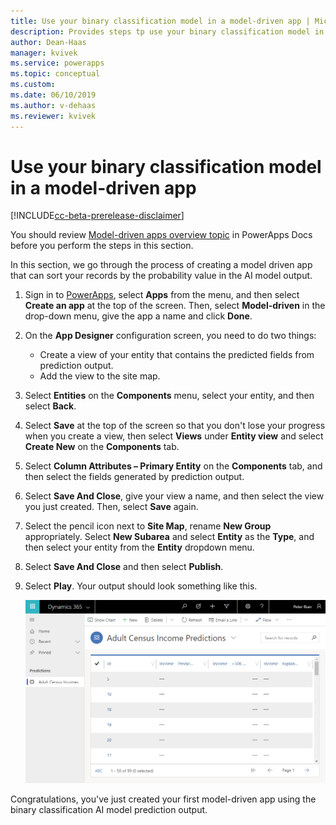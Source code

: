 ```yaml
---
title: Use your binary classification model in a model-driven app | Microsoft Docs
description: Provides steps tp use your binary classification model in a model driven app.
author: Dean-Haas
manager: kvivek
ms.service: powerapps
ms.topic: conceptual
ms.custom: 
ms.date: 06/10/2019
ms.author: v-dehaas
ms.reviewer: kvivek
---
```


# Use your binary classification model in a model-driven app

[!INCLUDE[cc-beta-prerelease-disclaimer](./includes/cc-beta-prerelease-disclaimer.md)]

You should review [Model-driven apps overview topic](https://docs.microsoft.com/powerapps/maker/model-driven-apps/model-driven-app-overview) in PowerApps Docs before you perform the steps in this section.  

In this section, we go through the process of creating a model driven app that can sort your records by the probability value in the AI model output.

1. Sign in to [PowerApps](https://web.powerapps.com/), select **Apps** from the menu, and then select **Create an app** at the top of the screen. Then, select **Model-driven** in the drop-down menu, give the app a name and click **Done**.
2. On the **App Designer** configuration screen, you need to do two things:
    - Create a view of your entity that contains the predicted fields from prediction output.
    - Add the view to the site map.
3. Select **Entities** on the **Components** menu, select your entity, and then select **Back**.
4. Select **Save** at the top of the screen so that you don't lose your progress when you create a view, then select **Views** under **Entity view** and select **Create New** on the **Components** tab.
5. Select **Column Attributes – Primary Entity** on the **Components** tab, and then select the fields generated by prediction output.  
6. Select **Save And Close**, give your view a name, and then select the view you just created. Then, select **Save** again. 
7. Select the pencil icon next to **Site Map**, rename **New Group** appropriately. 
Select **New Subarea** and select **Entity** as the **Type**, and then select your entity from the **Entity** dropdown menu.
8. Select **Save And Close** and then select **Publish**.
9. Select **Play**. Your output should look something like this.

    ![Model driven app complete screen](media/model-driven-app-scr.png)

Congratulations, you've just created your first model-driven app using the binary classification AI model prediction output.
